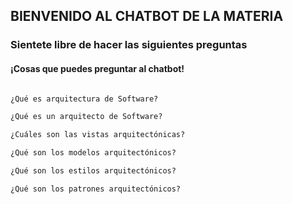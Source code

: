 ## BIENVENIDO AL CHATBOT DE LA MATERIA

### Sientete libre de hacer las siguientes preguntas

#### ¡Cosas que puedes preguntar al chatbot!



```markdown

¿Qué es arquitectura de Software? 

¿Qué es un arquitecto de Software?

¿Cuáles son las vistas arquitectónicas?

¿Qué son los modelos arquitectónicos? 

¿Qué son los estilos arquitectónicos? 

¿Qué son los patrones arquitectónicos? 

